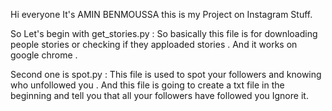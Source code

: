 Hi everyone It's AMIN BENMOUSSA this is my Project on Instagram Stuff.

So Let's begin with get_stories.py :
        So basically this file is for downloading people stories or checking if they apploaded stories . And it works on google chrome .

Second one is spot.py :
        This file is used to spot your followers and knowing who unfollowed you . And this file is going to create a txt file in the beginning
        and tell you that all your followers have followed you Ignore it.


